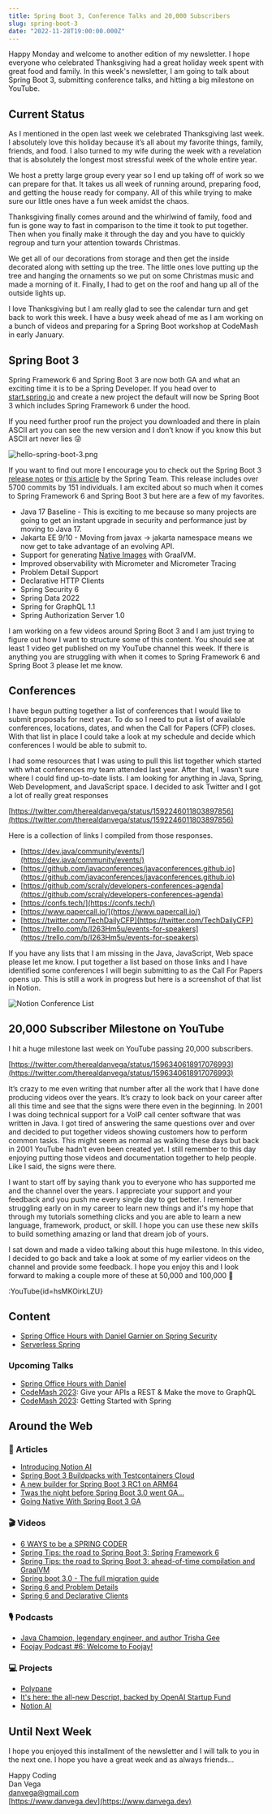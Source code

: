 ```yaml
---
title: Spring Boot 3, Conference Talks and 20,000 Subscribers
slug: spring-boot-3
date: "2022-11-28T19:00:00.000Z"
---
```


Happy Monday and welcome to another edition of my newsletter. I hope everyone who celebrated Thanksgiving had a great holiday week spent with great food and family. In this week's newsletter, I am going to talk about Spring Boot 3, submitting conference talks, and hitting a big milestone on YouTube.

## Current Status

As I mentioned in the open last week we celebrated Thanksgiving last week. I absolutely love this holiday because it’s all about my favorite things, family, friends, and food. I also turned to my wife during the week with a revelation that is absolutely the longest most stressful week of the whole entire year.

We host a pretty large group every year so I end up taking off of work so we can prepare for that. It takes us all week of running around, preparing food, and getting the house ready for company. All of this while trying to make sure our little ones have a fun week amidst the chaos.

Thanksgiving finally comes around and the whirlwind of family, food and fun is gone way to fast in comparison to the time it took to put together. Then when you finally make it through the day and you have to quickly regroup and turn your attention towards Christmas.

We get all of our decorations from storage and then get the inside decorated along with setting up the tree. The little ones love putting up the tree and hanging the ornaments so we put on some Christmas music and made a morning of it. Finally, I had to get on the roof and hang up all of the outside lights up.

I love Thanksgiving but I am really glad to see the calendar turn and get back to work this week. I have a busy week ahead of me as I am working on a bunch of videos and preparing for a Spring Boot workshop at CodeMash in early January.

## Spring Boot 3

Spring Framework 6 and Spring Boot 3 are now both GA and what an exciting time it is to be a Spring Developer. If you head over to [start.spring.io](http://start.spring.io) and create a new project the default will now be Spring Boot 3 which includes Spring Framework 6 under the hood.

If you need further proof run the project you downloaded and there in plain ASCII art you can see the new version and I don’t know if you know this but ASCII art never lies 😜

![hello-spring-boot-3.png](/images/newsletter/2022/11/28/hello-spring-boot-3.png)

If you want to find out more I encourage you to check out the Spring Boot 3 [release notes](https://github.com/spring-projects/spring-boot/wiki/Spring-Boot-3.0-Release-Notes) or [this article](https://spring.io/blog/2022/11/24/spring-boot-3-0-goes-ga) by the Spring Team. This release includes over 5700 commits by 151 individuals. I am excited about so much when it comes to Spring Framework 6 and Spring Boot 3 but here are a few of my favorites.

- Java 17 Baseline - This is exciting to me because so many projects are going to get an instant upgrade in security and performance just by moving to Java 17.
- Jakarta EE 9/10 - Moving from javax → jakarta namespace means we now get to take advantage of an evolving API.
- Support for generating [Native Images](https://docs.spring.io/spring-boot/docs/3.0.0/reference/html/native-image.html#native-image) with GraalVM.
- Improved observability with Micrometer and Micrometer Tracing
- Problem Detail Support
- Declarative HTTP Clients
- Spring Security 6
- Spring Data 2022
- Spring for GraphQL 1.1
- Spring Authorization Server 1.0

I am working on a few videos around Spring Boot 3 and I am just trying to figure out how I want to structure some of this content. You should see at least 1 video get published on my YouTube channel this week. If there is anything you are struggling with when it comes to Spring Framework 6 and Spring Boot 3 please let me know.

## Conferences

I have begun putting together a list of conferences that I would like to submit proposals for next year. To do so I need to put a list of available conferences, locations, dates, and when the Call for Papers (CFP) closes. With that list in place I could take a look at my schedule and decide which conferences I would be able to submit to.

I had some resources that I was using to pull this list together which started with what conferences my team attended last year. After that, I wasn’t sure where I could find up-to-date lists. I am looking for anything in Java, Spring, Web Development, and JavaScript space. I decided to ask Twitter and I got a lot of really great responses

[https://twitter.com/therealdanvega/status/1592246011803897856](https://twitter.com/therealdanvega/status/1592246011803897856)

Here is a collection of links I compiled from those responses.

- [https://dev.java/community/events/](https://dev.java/community/events/)
- [https://github.com/javaconferences/javaconferences.github.io](https://github.com/javaconferences/javaconferences.github.io)
- [https://github.com/scraly/developers-conferences-agenda](https://github.com/scraly/developers-conferences-agenda)
- [https://confs.tech/](https://confs.tech/)
- [https://www.papercall.io/](https://www.papercall.io/)
- [https://twitter.com/TechDailyCFP](https://twitter.com/TechDailyCFP)
- [https://trello.com/b/I263Hm5u/events-for-speakers](https://trello.com/b/I263Hm5u/events-for-speakers)

If you have any lists that I am missing in the Java, JavaScript, Web space please let me know. I put together a list based on those links and I have identified some conferences I will begin submitting to as the Call For Papers opens up. This is still a work in progress but here is a screenshot of that list in Notion.

![Notion Conference List](/images/newsletter/2022/11/28/notion-conference-list.png)

## 20,000 Subscriber Milestone on YouTube

I hit a huge milestone last week on YouTube passing 20,000 subscribers.

[https://twitter.com/therealdanvega/status/1596340618917076993](https://twitter.com/therealdanvega/status/1596340618917076993)

It’s crazy to me even writing that number after all the work that I have done producing videos over the years. It’s crazy to look back on your career after all this time and see that the signs were there even in the beginning. In 2001 I was doing technical support for a VoIP call center software that was written in Java. I got tired of answering the same questions over and over and decided to put together videos showing customers how to perform common tasks. This might seem as normal as walking these days but back in 2001 YouTube hadn’t even been created yet. I still remember to this day enjoying putting those videos and documentation together to help people. Like I said, the signs were there.

I want to start off by saying thank you to everyone who has supported me and the channel over the years. I appreciate your support and your feedback and you push me every single day to get better. I remember struggling early on in my career to learn new things and it's my hope that through my tutorials something clicks and you are able to learn a new language, framework, product, or skill. I hope you can use these new skills to build something amazing or land that dream job of yours.

I sat down and made a video talking about this huge milestone. In this video, I decided to go back and take a look at some of my earlier videos on the channel and provide some feedback. I hope you enjoy this and I look forward to making a couple more of these at 50,000 and 100,000 🤯

:YouTube{id=hsMKOirkLZU}

## Content

- [Spring Office Hours with Daniel Garnier on Spring Security](https://youtu.be/0i6Xu3Pf83Q)
- [Serverless Spring](https://youtu.be/gj1DDymw5iY)

### Upcoming Talks

- [Spring Office Hours with Daniel](https://youtu.be/0i6Xu3Pf83Q)
- [CodeMash 2023](https://www.codemash.org/): Give your APIs a REST & Make the move to GraphQL
- [CodeMash 2023](https://www.codemash.org/): Getting Started with Spring

## Around the Web

### 📝 Articles

- [Introducing Notion AI](https://www.notion.so/blog/introducing-notion-ai)
- [Spring Boot 3 Buildpacks with Testcontainers Cloud](https://dashaun.com/posts/spring-boot-3-buildpacks-with-testcontainers-cloud/)
- [A new builder for Spring Boot 3 RC1 on ARM64](https://dashaun.com/posts/paketo-aarch64-builder-spring-boot-3-rc1/)
- [Twas the night before Spring Boot 3.0 went GA…](https://springbootlearning.medium.com/twas-the-night-before-spring-boot-3-0-went-ga-f0b51c1b0a7b)
- [Going Native With Spring Boot 3 GA](https://betterprogramming.pub/going-native-with-spring-boot-3-ga-4e8d91ab21d3)

### 🎬 Videos

- [6 WAYS to be a SPRING CODER](https://www.youtube.com/watch?v=qaK6N21tbVQ)
- [Spring Tips: the road to Spring Boot 3: Spring Framework 6](https://www.youtube.com/watch?v=aUm5WZjh8RA)
- [Spring Tips: the road to Spring Boot 3: ahead-of-time compilation and GraalVM](https://www.youtube.com/watch?v=TOfYlLjXufw&t=731s)
- [Spring boot 3.0 - The full migration guide](https://www.youtube.com/watch?v=VWdNfvNFXUc)
- [Spring 6 and Problem Details](https://www.youtube.com/watch?v=4YyJUS_7rQE&t=691s)
- [Spring 6 and Declarative Clients](https://www.youtube.com/watch?v=QXgq_e7etXc&t=33s)

### 🎙 Podcasts

- [Java Champion, legendary engineer, and author Trisha Gee](https://bootifulpodcast.fm/#/episodes/3259c661-0524-46dc-805d-2388011030b9)
- [Foojay Podcast #6: Welcome to Foojay!](https://foojay.io/today/foojay-podcast-6/)

### 💻 Projects

- [Polypane](https://polypane.app/)
- [It's here: the all-new Descript, backed by OpenAI Startup Fund](https://www.descript.com/blog/article/all-new-descript-backed-by-openai-startup-fund)
- [Notion AI](https://www.notion.so/ai)

## Until Next Week

I hope you enjoyed this installment of the newsletter and I will talk to you in the next one. I hope you have a great week and as always friends...

Happy Coding<br/>
Dan Vega<br/>
danvega@gmail.com<br/>
[https://www.danvega.dev](https://www.danvega.dev)

